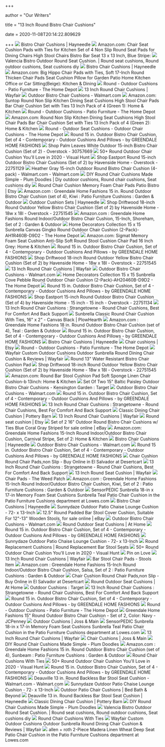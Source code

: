 +++
        
author = "Our Writers"
        
title = "13 Inch Round Bistro Chair Cushions"
        
date = 2020-11-08T20:14:22.809629
        
+++
[ ![](https://content.haycdn.com/mgen/master:GHF165.jpg?is=400,400,0xffffff)](https://content.haycdn.com/mgen/master:GHF165.jpg?is=400,400,0xffffff) Bistro Chair Cushions | Hayneedle
[ ![](https://images-na.ssl-images-amazon.com/images/I/81FW86fsARL._AC_SL1500_.jpg)](https://images-na.ssl-images-amazon.com/images/I/81FW86fsARL._AC_SL1500_.jpg) Amazon.com: Chair Seat Cushion Pads with Ties for Kitchen Set of 4 Non Slip Round  Seat Pads for Dining Chairs High Stool Chairs Bistro Bar Seat 13 x 13 Inch,  Blue Stripe:
[ ![](https://i.pinimg.com/originals/d5/d8/bc/d5d8bc4207624cd8548f797e0a7a9a99.jpg)](https://i.pinimg.com/originals/d5/d8/bc/d5d8bc4207624cd8548f797e0a7a9a99.jpg) Valencia Bistro Outdoor Round Seat Cushion. | Round seat cushions, Round  outdoor cushions, Seat cushions diy
[ ![](https://content.haycdn.com/mgen/master:JM593.jpg?is=400,400,0xffffff)](https://content.haycdn.com/mgen/master:JM593.jpg?is=400,400,0xffffff) Bistro Chair Cushions | Hayneedle
[ ![](https://images-na.ssl-images-amazon.com/images/I/51QTzSYpHdL._AC_SX522_.jpg)](https://images-na.ssl-images-amazon.com/images/I/51QTzSYpHdL._AC_SX522_.jpg) Amazon.com: Big Hippo Chair Pads with Ties, Soft 17-Inch Round Thicken Chair  Pads Seat Cushion Pillow for Garden Patio Home Kitchen Office or Car  Sitting(Beige): Kitchen & Dining
[ ![](https://images.homedepot-static.com/productImages/5e5dc600-f937-4150-a060-11e8f9f43383/svn/classic-accessories-outdoor-dining-chair-cushions-62-003-indigo-ec-64_400.jpg)](https://images.homedepot-static.com/productImages/5e5dc600-f937-4150-a060-11e8f9f43383/svn/classic-accessories-outdoor-dining-chair-cushions-62-003-indigo-ec-64_400.jpg) Round - Outdoor Cushions - Patio Furniture - The Home Depot
[ ![](https://secure.img1-fg.wfcdn.com/im/73081004/resize-h600-w600%5Ecompr-r85/2752/27520573/Indoor%2FOutdoor+Patio+Chair+Cushion+%28Set+of+2%29.jpg)](https://secure.img1-fg.wfcdn.com/im/73081004/resize-h600-w600%5Ecompr-r85/2752/27520573/Indoor%2FOutdoor+Patio+Chair+Cushion+%28Set+of+2%29.jpg) 13 Inch Round Chair Cushions | Wayfair
[ ![](https://i5.walmartimages.com/asr/4be1ee27-1c05-4756-a08e-49e18faaf44a_1.ee4d6f022c7d46bd8a213504eb38c8e0.jpeg?odnHeight=200&odnWidth=200&odnBg=ffffff)](https://i5.walmartimages.com/asr/4be1ee27-1c05-4756-a08e-49e18faaf44a_1.ee4d6f022c7d46bd8a213504eb38c8e0.jpeg?odnHeight=200&odnWidth=200&odnBg=ffffff) Outdoor Bistro Chair Cushions - Walmart.com
[ ![](https://m.media-amazon.com/images/I/71fYuGanLIL._AC_SS350_.jpg)](https://m.media-amazon.com/images/I/71fYuGanLIL._AC_SS350_.jpg) Amazon.com: Suntop Round Non Slip Kitchen Dining Seat Cushions High Stool Chair  Pads Bar Chair Cushion Set with Ties 13 Inch Pack of 4 (Green 1): Home &  Kitchen
[ ![](https://images.homedepot-static.com/productImages/2bbedebe-da74-451d-a5c0-81fa07c214e2/svn/arden-selections-outdoor-dining-chair-cushions-xk05463b-d9z2-64_400.jpg)](https://images.homedepot-static.com/productImages/2bbedebe-da74-451d-a5c0-81fa07c214e2/svn/arden-selections-outdoor-dining-chair-cushions-xk05463b-d9z2-64_400.jpg) Round - Outdoor Cushions - Patio Furniture - The Home Depot
[ ![](https://images-na.ssl-images-amazon.com/images/I/91cqtr9hOSL._AC_SX522_.jpg)](https://images-na.ssl-images-amazon.com/images/I/91cqtr9hOSL._AC_SX522_.jpg) Amazon.com: Round Non Slip Kitchen Dining Seat Cushions High Stool Chair  Pads Bar Chair Cushion Set with Ties 13 Inch Pack of 4 (Green 2): Home &  Kitchen
[ ![](https://images.homedepot-static.com/catalog/productImages/300/e6/e68e46d9-a06f-4a79-adfd-a700b2aa40b8_300.jpg)](https://images.homedepot-static.com/catalog/productImages/300/e6/e68e46d9-a06f-4a79-adfd-a700b2aa40b8_300.jpg) Round - Outdoor Seat Cushions - Outdoor Chair Cushions - The Home Depot
[ ![](https://st.hzcdn.com/simgs/2f015a510cb8e577_9-7743/home-design.jpg)](https://st.hzcdn.com/simgs/2f015a510cb8e577_9-7743/home-design.jpg) Round 15 in. Outdoor Bistro Chair Cushion, Set of 4 - Contemporary - Outdoor  Cushions And Pillows - by GREENDALE HOME FASHIONS
[ ![](https://ak1.ostkcdn.com/images/products/30757669/Palm-Leaves-White-Outdoor-15-inch-Bistro-Chair-Cushion-Set-of-2-d7c3d68d-f7e5-4a74-b267-918599cfd79b.jpg)](https://ak1.ostkcdn.com/images/products/30757669/Palm-Leaves-White-Outdoor-15-inch-Bistro-Chair-Cushion-Set-of-2-d7c3d68d-f7e5-4a74-b267-918599cfd79b.jpg) Shop Palm Leaves White Outdoor 15-inch Bistro Chair Cushion (Set of 2) -  Overstock - 30757669
[ ![](https://visualhunt.com/photos/13/greendale-home-fashions-15-in-round-outdoor-bistro-chair-cushion-in-coastal-stripe-set-of-2.jpg?s=wh2)](https://visualhunt.com/photos/13/greendale-home-fashions-15-in-round-outdoor-bistro-chair-cushion-in-coastal-stripe-set-of-2.jpg?s=wh2) 50+ Round Outdoor Chair Cushion You'll Love in 2020 - Visual Hunt
[ ![](https://ak1.ostkcdn.com/images/products/22751129/Havenside-Home-Eastport-Round-15-inch-Outdoor-Bistro-Chair-Cushions-Set-of-2-2ea36765-e04f-4814-9a09-b088f24c1547_600.jpg?impolicy=medium)](https://ak1.ostkcdn.com/images/products/22751129/Havenside-Home-Eastport-Round-15-inch-Outdoor-Bistro-Chair-Cushions-Set-of-2-2ea36765-e04f-4814-9a09-b088f24c1547_600.jpg?impolicy=medium) Shop Eastport Round 15-inch Outdoor Bistro Chair Cushions (Set of 2) by  Havenside Home - Overstock - 22751129
[ ![](https://i5.walmartimages.com/asr/6aa9b221-434d-42d2-b0b2-a5969d1dc082_1.6a2feda9d0cba94c6689ec1f7f177354.jpeg?odnWidth=612&odnHeight=612&odnBg=ffffff)](https://i5.walmartimages.com/asr/6aa9b221-434d-42d2-b0b2-a5969d1dc082_1.6a2feda9d0cba94c6689ec1f7f177354.jpeg?odnWidth=612&odnHeight=612&odnBg=ffffff) Heather Gray 15-inch Outdoor Round Bistro Chair Cushion (4-pack) -  Walmart.com - Walmart.com
[ ![](https://i.pinimg.com/originals/e2/9d/b0/e29db052b4f0411d4667b95acb51c317.jpg)](https://i.pinimg.com/originals/e2/9d/b0/e29db052b4f0411d4667b95acb51c317.jpg) DIY Round Chair Cushions Made Simple - Plum Doodles | Diy outdoor cushions, Round  chair cushions, Seat cushions diy
[ ![](https://i.etsystatic.com/16235424/r/il/c80ed7/2004249745/il_570xN.2004249745_qj22.jpg)](https://i.etsystatic.com/16235424/r/il/c80ed7/2004249745/il_570xN.2004249745_qj22.jpg) Round Chair Cushion Memory Foam Chair Pads Patio Bistro | Etsy
[ ![](https://images-na.ssl-images-amazon.com/images/I/811exSc2e1L._AC_SY450_.jpg)](https://images-na.ssl-images-amazon.com/images/I/811exSc2e1L._AC_SY450_.jpg) Amazon.com : Greendale Home Fashions 15 in. Round Outdoor Bistro Chair  Cushion (set of 4), Kiwi : Patio Furniture Cushions : Garden & Outdoor
[ ![](https://content.haycdn.com/mgen/master:ANC272.jpg?is=400,400,0xffffff)](https://content.haycdn.com/mgen/master:ANC272.jpg?is=400,400,0xffffff) Outdoor Cushion Sets | Hayneedle
[ ![](https://ak1.ostkcdn.com/images/products/6580443/18-inch-Round-Outdoor-Sunbeam-Bistro-Chair-Cushion-Set-of-2-8dd41049-5389-4534-9298-e91a1381473d_600.jpg?impolicy=medium)](https://ak1.ostkcdn.com/images/products/6580443/18-inch-Round-Outdoor-Sunbeam-Bistro-Chair-Cushion-Set-of-2-8dd41049-5389-4534-9298-e91a1381473d_600.jpg?impolicy=medium) Shop Driftwood 18-inch Round Outdoor Yellow Bistro Chair Cushion (Set of 2)  by Havenside Home - 18w x 18l - Overstock - 22751545
[ ![](https://images-na.ssl-images-amazon.com/images/I/81Z0f4FOAUL._AC_SL1500_.jpg)](https://images-na.ssl-images-amazon.com/images/I/81Z0f4FOAUL._AC_SL1500_.jpg) Amazon.com : Greendale Home Fashions Round Indoor/Outdoor Bistro Chair  Cushion, 15-Inch, Shoreham, Set of 2 : Garden & Outdoor
[ ![](https://images.homedepot-static.com/productImages/66e61a72-6c37-4795-8354-ee25d21ae430/svn/home-decorators-collection-outdoor-dining-chair-cushions-ah1r460b-d9d2-64_600.jpg)](https://images.homedepot-static.com/productImages/66e61a72-6c37-4795-8354-ee25d21ae430/svn/home-decorators-collection-outdoor-dining-chair-cushions-ah1r460b-d9d2-64_600.jpg) Home Decorators Collection 15 x 15 Sunbrella Canvas Gingko Round Outdoor  Chair Cushion (2-Pack)-AH1R460B-D9D2 - The Home Depot
[ ![](https://images-na.ssl-images-amazon.com/images/I/519FqjH33sL._AC_SX522_.jpg)](https://images-na.ssl-images-amazon.com/images/I/519FqjH33sL._AC_SX522_.jpg) Amazon.com: Sigmat Memory Foam Seat Cushion Anti-Slip Soft Round Stool Cushion  Chair Pad 16 Inch Grey: Home & Kitchen
[ ![](https://st.hzcdn.com/fimgs/6171148a0e29113b_2318-w300-h300-b1-p10--.jpg)](https://st.hzcdn.com/fimgs/6171148a0e29113b_2318-w300-h300-b1-p10--.jpg) Round 15 in. Outdoor Bistro Chair Cushion, Set of 4 - Contemporary - Outdoor  Cushions And Pillows - by GREENDALE HOME FASHIONS
[ ![](https://ak1.ostkcdn.com/images/products/22751545/Havenside-Home-Driftwood-18-inch-Round-Outdoor-Yellow-Bistro-Chair-Cushion-Set-of-2-127d3040-5c71-4332-b2d6-21ae4a347ea6.jpg)](https://ak1.ostkcdn.com/images/products/22751545/Havenside-Home-Driftwood-18-inch-Round-Outdoor-Yellow-Bistro-Chair-Cushion-Set-of-2-127d3040-5c71-4332-b2d6-21ae4a347ea6.jpg) Shop Driftwood 18-inch Round Outdoor Yellow Bistro Chair Cushion (Set of 2)  by Havenside Home - 18w x 18l - Overstock - 22751545
[ ![](https://secure.img1-fg.wfcdn.com/im/52673263/resize-h310-w310%5Ecompr-r85/1147/114732008/midland-americana-indooroutdoor-seat-cushion-set-of-2.jpg)](https://secure.img1-fg.wfcdn.com/im/52673263/resize-h310-w310%5Ecompr-r85/1147/114732008/midland-americana-indooroutdoor-seat-cushion-set-of-2.jpg) 13 Inch Round Chair Cushions | Wayfair
[ ![](https://i5.walmartimages.com/asr/4a4a8cc1-1459-4542-97e2-6f7035aae6bd_1.9961a689776e2b9ae7c34f826b426b61.jpeg?odnHeight=200&odnWidth=200&odnBg=ffffff)](https://i5.walmartimages.com/asr/4a4a8cc1-1459-4542-97e2-6f7035aae6bd_1.9961a689776e2b9ae7c34f826b426b61.jpeg?odnHeight=200&odnWidth=200&odnBg=ffffff) Outdoor Bistro Chair Cushions - Walmart.com
[ ![](https://images.homedepot-static.com/productImages/f49ae144-a0da-461d-85ba-f8986ad3c08a/svn/home-decorators-collection-outdoor-dining-chair-cushions-ah20460b-d9d2-64_600.jpg)](https://images.homedepot-static.com/productImages/f49ae144-a0da-461d-85ba-f8986ad3c08a/svn/home-decorators-collection-outdoor-dining-chair-cushions-ah20460b-d9d2-64_600.jpg) Home Decorators Collection 15 x 15 Sunbrella Cove Pebble Round Outdoor  Chair Cushion (2-Pack)-AH20460B-D9D2 - The Home Depot
[ ![](https://st.hzcdn.com/fimgs/e77129c40e291119_2334-w300-h300-b1-p10--.jpg)](https://st.hzcdn.com/fimgs/e77129c40e291119_2334-w300-h300-b1-p10--.jpg) Round 15 in. Outdoor Bistro Chair Cushion, Set of 4 - Contemporary - Outdoor  Cushions And Pillows - by GREENDALE HOME FASHIONS
[ ![](https://ak1.ostkcdn.com/images/products/22751134/Havenside-Home-Eastport-15-inch-Round-Outdoor-Bistro-Chair-Cushion-Set-of-4-15-inch-e0bf203a-7eb3-48a6-917e-3269f958fa0b_600.jpg?impolicy=medium)](https://ak1.ostkcdn.com/images/products/22751134/Havenside-Home-Eastport-15-inch-Round-Outdoor-Bistro-Chair-Cushion-Set-of-4-15-inch-e0bf203a-7eb3-48a6-917e-3269f958fa0b_600.jpg?impolicy=medium) Shop Eastport 15-inch Round Outdoor Bistro Chair Cushion (Set of 4) by  Havenside Home - 15 inch - 15 inch - Overstock - 22751134
[ ![](http://www.jimmyssliceventuracrafteats.com/wp-content/uploads/2018/11/13-Inch-Round-Chair-Cushions.jpg)](http://www.jimmyssliceventuracrafteats.com/wp-content/uploads/2018/11/13-Inch-Round-Chair-Cushions.jpg) 13 Inch Round Chair Cushions : Strangetowne - Round Chair Cushions, Best  For Comfort And Back Support
[ ![](https://www.plowhearth.com/medias/sys_master/images/images/hbd/h17/11340588974110/38922-PHSP20-JM35398-24.jpg)](https://www.plowhearth.com/medias/sys_master/images/images/hbd/h17/11340588974110/38922-PHSP20-JM35398-24.jpg) Sunbrella Classic Round Chair Cushion With Ties, 16" x 2" - Canvas Black |  PlowHearth
[ ![](https://images-na.ssl-images-amazon.com/images/I/816D6WpX4zL._AC_SY450_.jpg)](https://images-na.ssl-images-amazon.com/images/I/816D6WpX4zL._AC_SY450_.jpg) Amazon.com : Greendale Home Fashions 18 in. Round Outdoor Bistro Chair  Cushion (set of 4), Teal : Garden & Outdoor
[ ![](https://st.hzcdn.com/fimgs/16f1acec0cb8d389_7648-w300-h300-b1-p10--.jpg)](https://st.hzcdn.com/fimgs/16f1acec0cb8d389_7648-w300-h300-b1-p10--.jpg) Round 15 in. Outdoor Bistro Chair Cushion, Set of 4 - Contemporary - Outdoor  Cushions And Pillows - by GREENDALE HOME FASHIONS
[ ![](https://content.haycdn.com/mgen/master:JM1857.jpg?is=400,400,0xffffff)](https://content.haycdn.com/mgen/master:JM1857.jpg?is=400,400,0xffffff) Bistro Chair Cushions | Hayneedle
[ ![](https://i.etsystatic.com/20927306/d/il/cd2d36/2121584383/il_340x270.2121584383_kwmm.jpg?version=0)](https://i.etsystatic.com/20927306/d/il/cd2d36/2121584383/il_340x270.2121584383_kwmm.jpg?version=0) Chair cushions | Etsy
[ ![](https://images.homedepot-static.com/productImages/618ecee6-2b68-45d0-a1cf-ebbcefac196c/svn/classic-accessories-outdoor-dining-chair-cushions-61-002-010902-rt-64_400.jpg)](https://images.homedepot-static.com/productImages/618ecee6-2b68-45d0-a1cf-ebbcefac196c/svn/classic-accessories-outdoor-dining-chair-cushions-61-002-010902-rt-64_400.jpg) Round - Outdoor Cushions - Patio Furniture - The Home Depot
[ ![](https://secure.img1-fg.wfcdn.com/im/04071110/compr-r85/3035/30358764/outdoor-sunbrella-round-dining-chair-cushion.jpg)](https://secure.img1-fg.wfcdn.com/im/04071110/compr-r85/3035/30358764/outdoor-sunbrella-round-dining-chair-cushion.jpg) Wayfair Custom Outdoor Cushions Outdoor Sunbrella Round Dining Chair Cushion  & Reviews | Wayfair
[ ![](https://shopisfy.com/media/catalog/product/cache/1/image/363x/040ec09b1e35df139433887a97daa66f/g/1/g11_chair_mv_2.jpg)](https://shopisfy.com/media/catalog/product/cache/1/image/363x/040ec09b1e35df139433887a97daa66f/g/1/g11_chair_mv_2.jpg) Round 13" Water Resistant Bistro Chair Cushion Pad
[ ![](https://ak1.ostkcdn.com/images/products/22751545/Havenside-Home-Driftwood-18-inch-Round-Outdoor-Yellow-Bistro-Chair-Cushion-Set-of-2-127d3040-5c71-4332-b2d6-21ae4a347ea6_600.jpg?impolicy=medium)](https://ak1.ostkcdn.com/images/products/22751545/Havenside-Home-Driftwood-18-inch-Round-Outdoor-Yellow-Bistro-Chair-Cushion-Set-of-2-127d3040-5c71-4332-b2d6-21ae4a347ea6_600.jpg?impolicy=medium) Shop Driftwood 18-inch Round Outdoor Yellow Bistro Chair Cushion (Set of 2)  by Havenside Home - 18w x 18l - Overstock - 22751545
[ ![](https://images-na.ssl-images-amazon.com/images/I/616Miror3oL._AC_SX466_.jpg)](https://images-na.ssl-images-amazon.com/images/I/616Miror3oL._AC_SX466_.jpg) Amazon.com: Round Bar Stool Cushion Pad Soft Sponge Linen Chair Cushion-b  13inch: Home & Kitchen
[ ![](https://target.scene7.com/is/image/Target/GUEST_55e4bc15-e94b-4ffa-b1f6-e1f8921e3da8?wid=488&hei=488&fmt=pjpeg)](https://target.scene7.com/is/image/Target/GUEST_55e4bc15-e94b-4ffa-b1f6-e1f8921e3da8?wid=488&hei=488&fmt=pjpeg) Set Of Two 15" Baltic Paisley Outdoor Bistro Chair Cushions - Kensington  Garden : Target
[ ![](https://i5.walmartimages.com/asr/86bd95da-ca41-4155-9155-c2bcab5ea32a_5.cbdc867716d2e66f7fece39afa13fd5a.jpeg?odnWidth=undefined&odnHeight=undefined&odnBg=ffffff)](https://i5.walmartimages.com/asr/86bd95da-ca41-4155-9155-c2bcab5ea32a_5.cbdc867716d2e66f7fece39afa13fd5a.jpeg?odnWidth=undefined&odnHeight=undefined&odnBg=ffffff) Outdoor Bistro Chair Cushions - Walmart.com
[ ![](https://st.hzcdn.com/fimgs/f521d1ac0e29111e_2335-w300-h300-b1-p10--.jpg)](https://st.hzcdn.com/fimgs/f521d1ac0e29111e_2335-w300-h300-b1-p10--.jpg) Round 15 in. Outdoor Bistro Chair Cushion, Set of 4 - Contemporary - Outdoor  Cushions And Pillows - by GREENDALE HOME FASHIONS
[ ![](https://www.jimmyssliceventuracrafteats.com/wp-content/uploads/2018/11/Round-bar-Stool-Cushions.jpg)](https://www.jimmyssliceventuracrafteats.com/wp-content/uploads/2018/11/Round-bar-Stool-Cushions.jpg) 13 Inch Round Chair Cushions : Strangetowne - Round Chair Cushions, Best  For Comfort And Back Support
[ ![](https://assets.pbimgs.com/pbimgs/ab/images/dp/wcm/202034/0688/classic-dining-chair-cushion-o.jpg)](https://assets.pbimgs.com/pbimgs/ab/images/dp/wcm/202034/0688/classic-dining-chair-cushion-o.jpg) Classic Dining Chair Cushion | Pottery Barn
[ ![](https://secure.img1-fg.wfcdn.com/im/89260496/resize-h240-w240%5Ecompr-r85/6508/65088176/default_name.jpg)](https://secure.img1-fg.wfcdn.com/im/89260496/resize-h240-w240%5Ecompr-r85/6508/65088176/default_name.jpg) 13 Inch Round Chair Cushions | Wayfair
[ ![](https://i.etsystatic.com/8620593/c/2250/1786/0/1143/il/b76206/1624987306/il_340x270.1624987306_p0zm.jpg)](https://i.etsystatic.com/8620593/c/2250/1786/0/1143/il/b76206/1624987306/il_340x270.1624987306_p0zm.jpg) Round seat cushion | Etsy
[ ![](https://i.ebayimg.com/images/g/8PoAAOSwnuxeeltM/s-l1600.jpg)](https://i.ebayimg.com/images/g/8PoAAOSwnuxeeltM/s-l1600.jpg) Set of 2 16" Outdoor Round Bistro Chair Cushions w/ Ties Blue Coral Gray  Striped for sale online | eBay
[ ![](https://images-na.ssl-images-amazon.com/images/I/81mJW2ar2uL._AC_SL1500_.jpg)](https://images-na.ssl-images-amazon.com/images/I/81mJW2ar2uL._AC_SL1500_.jpg) Amazon.com: Greendale Home Fashions 15-Inch Round Indoor/Outdoor Bistro  Chair Cushion, Carnival Stripe, Set of 2: Home & Kitchen
[ ![](https://content.haycdn.com/mgen/master:JM1854.jpg?is=400,400,0xffffff)](https://content.haycdn.com/mgen/master:JM1854.jpg?is=400,400,0xffffff) Bistro Chair Cushions | Hayneedle
[ ![](https://i5.walmartimages.com/asr/8494c714-5d04-4f95-9b56-57c6c533a60b_1.e1b17186bdb0766dd153fa0a6b144e18.jpeg?odnHeight=200&odnWidth=200&odnBg=ffffff)](https://i5.walmartimages.com/asr/8494c714-5d04-4f95-9b56-57c6c533a60b_1.e1b17186bdb0766dd153fa0a6b144e18.jpeg?odnHeight=200&odnWidth=200&odnBg=ffffff) Outdoor Bistro Chair Cushions - Walmart.com
[ ![](https://st.hzcdn.com/fimgs/b661285e0e291153_2335-w300-h300-b1-p10--.jpg)](https://st.hzcdn.com/fimgs/b661285e0e291153_2335-w300-h300-b1-p10--.jpg) Round 15 in. Outdoor Bistro Chair Cushion, Set of 4 - Contemporary - Outdoor  Cushions And Pillows - by GREENDALE HOME FASHIONS
[ ![](https://images-na.ssl-images-amazon.com/images/I/61OayfZPU8L.jpg)](https://images-na.ssl-images-amazon.com/images/I/61OayfZPU8L.jpg) Chair Cushion Round Chair Pads,non Slip - Buy Online in El Salvador at  Desertcart
[ ![](https://www.jimmyssliceventuracrafteats.com/wp-content/uploads/2018/11/15-Inch-Round-Chair-Cushions.jpg)](https://www.jimmyssliceventuracrafteats.com/wp-content/uploads/2018/11/15-Inch-Round-Chair-Cushions.jpg) 13 Inch Round Chair Cushions : Strangetowne - Round Chair Cushions, Best  For Comfort And Back Support
[ ![](https://secure.img1-fg.wfcdn.com/im/12943919/resize-h600-w600%5Ecompr-r85/1089/108979714/Settee+Indoor%2FOutdoor+Seat+Cushion.jpg)](https://secure.img1-fg.wfcdn.com/im/12943919/resize-h600-w600%5Ecompr-r85/1089/108979714/Settee+Indoor%2FOutdoor+Seat+Cushion.jpg) 13 Inch Round Seat Cushion | Wayfair
[ ![](http://www.theweedpatchstore.com/images/T/30563-burgundy-braided-chair-pads-T.jpg)](http://www.theweedpatchstore.com/images/T/30563-burgundy-braided-chair-pads-T.jpg) Chair Pads - The Weed Patch
[ ![](https://m.media-amazon.com/images/I/71XejG8ZetL._AC_SS350_.jpg)](https://m.media-amazon.com/images/I/71XejG8ZetL._AC_SS350_.jpg) Amazon.com : Greendale Home Fashions 15-Inch Round Indoor/Outdoor Bistro  Chair Cushion, Kiwi, Set of 2 : Patio Furniture Cushions : Garden & Outdoor
[ ![](https://mobileimages.lowes.com/product/converted/096675/096675627796.jpg?size=lg)](https://mobileimages.lowes.com/product/converted/096675/096675627796.jpg?size=lg) SensorPEDIC Sunbrella 18-in x 17-in Memory Foam Seat Cushions Sunbrella  Teal Patio Chair Cushion in the Patio Furniture Cushions department at  Lowes.com
[ ![](https://content.haycdn.com/mgen/master:GHF181.jpg?is=400,400,0xffffff)](https://content.haycdn.com/mgen/master:GHF181.jpg?is=400,400,0xffffff) Bistro Chair Cushions | Hayneedle
[ ![](https://cdn.shopify.com/s/files/1/0272/9315/5362/products/LS__P__zet-862__lounge-chair__TX__chaise-lounge-chair-not-included__01_800x.jpg?v=1597438921)](https://cdn.shopify.com/s/files/1/0272/9315/5362/products/LS__P__zet-862__lounge-chair__TX__chaise-lounge-chair-not-included__01_800x.jpg?v=1597438921) Sunnydaze Outdoor Patio Chaise Lounge Cushion - 72- x 13-Inch
[ ![](https://i.ebayimg.com/images/g/0cMAAOSwdzNdQzcM/s-l1600.jpg)](https://i.ebayimg.com/images/g/0cMAAOSwdzNdQzcM/s-l1600.jpg) 12.5" Round Padded Bar Stool Cover Cushion, Suitable For 12"-13" Wooden  Stools, for sale online | eBay
[ ![](https://i5.walmartimages.com/asr/40039b65-df77-4053-9ff7-ff171eea26a3_1.512b4faf844a7e64661f7d223dffd134.jpeg?odnHeight=200&odnWidth=200&odnBg=ffffff)](https://i5.walmartimages.com/asr/40039b65-df77-4053-9ff7-ff171eea26a3_1.512b4faf844a7e64661f7d223dffd134.jpeg?odnHeight=200&odnWidth=200&odnBg=ffffff) Outdoor Bistro Chair Cushions - Walmart.com
[ ![](https://www.athome.com/dw/image/v2/AAYZ_PRD/on/demandware.static/-/Sites-AtHome/default/dw7576f5e5/images/124254547.jpg?sw=740&sh=740&sm=fit)](https://www.athome.com/dw/image/v2/AAYZ_PRD/on/demandware.static/-/Sites-AtHome/default/dw7576f5e5/images/124254547.jpg?sw=740&sh=740&sm=fit) Round Outdoor Seat Cushions | At Home
[ ![](https://st.hzcdn.com/fimgs/9621fbde0e29113c_2318-w300-h300-b1-p10--.jpg)](https://st.hzcdn.com/fimgs/9621fbde0e29113c_2318-w300-h300-b1-p10--.jpg) Round 15 in. Outdoor Bistro Chair Cushion, Set of 4 - Contemporary - Outdoor  Cushions And Pillows - by GREENDALE HOME FASHIONS
[ ![](https://cdn.shopify.com/s/files/1/0272/9315/5362/products/MAIN__WB__zet-862__01_800x.jpg?v=1597438921)](https://cdn.shopify.com/s/files/1/0272/9315/5362/products/MAIN__WB__zet-862__01_800x.jpg?v=1597438921) Sunnydaze Outdoor Patio Chaise Lounge Cushion - 72- x 13-Inch
[ ![](https://cdn11.bigcommerce.com/s-vj3z71/images/stencil/1280x1280/products/523/1268/Round_Replacement_Seat__44025.1439536570.jpg?c=2)](https://cdn11.bigcommerce.com/s-vj3z71/images/stencil/1280x1280/products/523/1268/Round_Replacement_Seat__44025.1439536570.jpg?c=2) Round Replacement Cushions | Round Replacement Bar Stool Seats
[ ![](https://visualhunt.com/photos/13/greendale-home-fashions-18-in-round-outdoor-bistro-chair-cushion-set-of-2.jpg?s=pi)](https://visualhunt.com/photos/13/greendale-home-fashions-18-in-round-outdoor-bistro-chair-cushion-set-of-2.jpg?s=pi) 50+ Round Outdoor Chair Cushion You'll Love in 2020 - Visual Hunt
[ ![](https://i.pinimg.com/originals/6c/53/24/6c5324520ad44c8c604b6433ee421482.png)](https://i.pinimg.com/originals/6c/53/24/6c5324520ad44c8c604b6433ee421482.png) Pin on Love
[ ![](https://secure.img1-fg.wfcdn.com/im/73547417/resize-h310-w310%5Ecompr-r85/2802/28022486/indooroutdoor-dining-chair-cushion.jpg)](https://secure.img1-fg.wfcdn.com/im/73547417/resize-h310-w310%5Ecompr-r85/2802/28022486/indooroutdoor-dining-chair-cushion.jpg) 13 Inch Round Chair Cushions | Wayfair
[ ![](https://i.etsystatic.com/16235424/r/il/af8e6e/1927296576/il_570xN.1927296576_eg2o.jpg)](https://i.etsystatic.com/16235424/r/il/af8e6e/1927296576/il_570xN.1927296576_eg2o.jpg) Bar Stool Chair Pads - Stools Item
[ ![](https://images-na.ssl-images-amazon.com/images/I/71E6CfMkDsL._AC_SY450_.jpg)](https://images-na.ssl-images-amazon.com/images/I/71E6CfMkDsL._AC_SY450_.jpg) Amazon.com : Greendale Home Fashions 15-Inch Round Indoor/Outdoor Bistro  Chair Cushion, Salsa, Set of 2 : Patio Furniture Cushions : Garden & Outdoor
[ ![](https://images-na.ssl-images-amazon.com/images/I/61JJkJ8LyCL.jpg)](https://images-na.ssl-images-amazon.com/images/I/61JJkJ8LyCL.jpg) Chair Cushion Round Chair Pads,non Slip - Buy Online in El Salvador at  Desertcart
[ ![](https://www.athome.com/dw/image/v2/AAYZ_PRD/on/demandware.static/-/Sites-AtHome/default/dw2a6df6b3/images/124254861.jpg?sw=740&sh=740&sm=fit)](https://www.athome.com/dw/image/v2/AAYZ_PRD/on/demandware.static/-/Sites-AtHome/default/dw2a6df6b3/images/124254861.jpg?sw=740&sh=740&sm=fit) Round Outdoor Seat Cushions | At Home
[ ![](https://target.scene7.com/is/image/Target/OutdoorTuftedCushions_CB210654-191220_1576870498850?wid=315&hei=315&qlt=60&fmt=pjpeg)](https://target.scene7.com/is/image/Target/OutdoorTuftedCushions_CB210654-191220_1576870498850?wid=315&hei=315&qlt=60&fmt=pjpeg) Outdoor Cushions : Target
[ ![](https://www.jimmyssliceventuracrafteats.com/wp-content/uploads/2018/11/Bistro-Chair-Cushions-Round.jpg)](https://www.jimmyssliceventuracrafteats.com/wp-content/uploads/2018/11/Bistro-Chair-Cushions-Round.jpg) 13 Inch Round Chair Cushions : Strangetowne - Round Chair Cushions, Best  For Comfort And Back Support
[ ![](https://st.hzcdn.com/fimgs/54a18b640e291129_2318-w300-h300-b1-p10--.jpg)](https://st.hzcdn.com/fimgs/54a18b640e291129_2318-w300-h300-b1-p10--.jpg) Round 15 in. Outdoor Bistro Chair Cushion, Set of 4 - Contemporary - Outdoor  Cushions And Pillows - by GREENDALE HOME FASHIONS
[ ![](https://images.homedepot-static.com/productImages/e68e46d9-a06f-4a79-adfd-a700b2aa40b8/svn/classic-accessories-outdoor-dining-chair-cushions-61-003-010903-rt-64_400.jpg)](https://images.homedepot-static.com/productImages/e68e46d9-a06f-4a79-adfd-a700b2aa40b8/svn/classic-accessories-outdoor-dining-chair-cushions-61-003-010903-rt-64_400.jpg) Round - Outdoor Cushions - Patio Furniture - The Home Depot
[ ![](https://s7d9.scene7.com/is/image/JCPenney/DP0203202007012044M?resmode=sharp2&op_sharpen=1&wid=350&hei=350)](https://s7d9.scene7.com/is/image/JCPenney/DP0203202007012044M?resmode=sharp2&op_sharpen=1&wid=350&hei=350) Greendale Home Fashions 15" Round Outdoor Bistro Chair Cushion - Set of 2,  Color: Navy - JCPenney
[ ![](https://secure.img1-fg.wfcdn.com/im/08241553/resize-h600-w600%5Ecompr-r85/1641/16414121/Outdoor+Cushions.jpg)](https://secure.img1-fg.wfcdn.com/im/08241553/resize-h600-w600%5Ecompr-r85/1641/16414121/Outdoor+Cushions.jpg) Outdoor Cushions | Joss & Main
[ ![](https://mobileimages.lowes.com/product/converted/070145/070145033522.jpg?size=lg)](https://mobileimages.lowes.com/product/converted/070145/070145033522.jpg?size=lg) SensorPEDIC Sunbrella 18-in x 17-in Memory Foam Seat Cushions Sunbrella  Teal Patio Chair Cushion in the Patio Furniture Cushions department at  Lowes.com
[ ![](https://secure.img1-fg.wfcdn.com/im/21371947/resize-h160-w160%5Ecompr-r85/6955/69554720/Tegan+Outdoor+Cushion+Cover.jpg)](https://secure.img1-fg.wfcdn.com/im/21371947/resize-h160-w160%5Ecompr-r85/6955/69554720/Tegan+Outdoor+Cushion+Cover.jpg) 13 Inch Round Chair Cushions | Wayfair
[ ![](https://secure.img1-fg.wfcdn.com/im/97409274/resize-h600-w600%5Ecompr-r85/3179/31791109/Chair+Cushions.jpg)](https://secure.img1-fg.wfcdn.com/im/97409274/resize-h600-w600%5Ecompr-r85/3179/31791109/Chair+Cushions.jpg) Chair Cushions | Joss & Main
[ ![](http://www.plumdoodles.com/wp-content/uploads/2014/05/Round-bistro-cushions-PlumDoodles.com_.jpg)](http://www.plumdoodles.com/wp-content/uploads/2014/05/Round-bistro-cushions-PlumDoodles.com_.jpg) DIY Round Chair Cushions Made Simple - Plum Doodles
[ ![](https://m.media-amazon.com/images/I/71V+fn2uoBL._AC_SS350_.jpg)](https://m.media-amazon.com/images/I/71V+fn2uoBL._AC_SS350_.jpg) Amazon.com : Greendale Home Fashions 15 in. Round Outdoor Bistro Chair  Cushion (set of 4), Sunbeam : Patio Furniture Cushions : Garden & Outdoor
[ ![](https://c.shld.net/rpx/i/s/pi/mp/36562/prod_4780396326?src=https%3A%2F%2Fst.hzcdn.com%2Fsimgs%2Fcca1148a0a53face_9-9201%2Fhome-design.jpg&d=536c68f8adbdcb27a2b8465289c4179b954ebe9f&hei=245&wid=245&op_sharpen=1&qlt=85)](https://c.shld.net/rpx/i/s/pi/mp/36562/prod_4780396326?src=https%3A%2F%2Fst.hzcdn.com%2Fsimgs%2Fcca1148a0a53face_9-9201%2Fhome-design.jpg&d=536c68f8adbdcb27a2b8465289c4179b954ebe9f&hei=245&wid=245&op_sharpen=1&qlt=85) Round Chair Cushions With Ties
[ ![](https://visualhunt.com/photos/13/jordan-manufacturing-outdoor-round-bistro-chair-cushion.jpg?s=wh2)](https://visualhunt.com/photos/13/jordan-manufacturing-outdoor-round-bistro-chair-cushion.jpg?s=wh2) 50+ Round Outdoor Chair Cushion You'll Love in 2020 - Visual Hunt
[ ![](https://st.hzcdn.com/fimgs/03c10d4a0cb8d362_7726-w300-h300-b1-p10--.jpg)](https://st.hzcdn.com/fimgs/03c10d4a0cb8d362_7726-w300-h300-b1-p10--.jpg) Round 15 in. Outdoor Bistro Chair Cushion, Set of 4 - Contemporary - Outdoor  Cushions And Pillows - by GREENDALE HOME FASHIONS
[ ![](https://i5.walmartimages.com/asr/8fcab596-1cb2-4e99-ad4f-61c1c7cbe62d_1.6cf52715aa3e4dbf652de3fadae0ae35.jpeg)](https://i5.walmartimages.com/asr/8fcab596-1cb2-4e99-ad4f-61c1c7cbe62d_1.6cf52715aa3e4dbf652de3fadae0ae35.jpeg) Deauville 13 in. Round Backless Bar Stool Seat Cushion - Walmart.com -  Walmart.com
[ ![](https://cdn.shopify.com/s/files/1/0272/9315/5362/products/MAIN__SP__zet-lngcush-par-dimensions__01_800x.jpg?v=1597438922)](https://cdn.shopify.com/s/files/1/0272/9315/5362/products/MAIN__SP__zet-lngcush-par-dimensions__01_800x.jpg?v=1597438922) Sunnydaze Outdoor Patio Chaise Lounge Cushion - 72- x 13-Inch
[ ![](https://b3h2.scene7.com/is/image/BedBathandBeyond/131857761855618p?$imagePLP$&wid=256&hei=256)](https://b3h2.scene7.com/is/image/BedBathandBeyond/131857761855618p?$imagePLP$&wid=256&hei=256) Outdoor Patio Chair Cushions | Bed Bath & Beyond
[ ![](https://content.haycdn.com/mgen/master:ALZ134.jpg)](https://content.haycdn.com/mgen/master:ALZ134.jpg) Deauville 13 in. Round Backless Bar Stool Seat Cushion | Hayneedle
[ ![](https://assets.pbimgs.com/pbimgs/ab/images/dp/wcm/202034/0654/classic-dining-chair-cushion-c.jpg)](https://assets.pbimgs.com/pbimgs/ab/images/dp/wcm/202034/0654/classic-dining-chair-cushion-c.jpg) Classic Dining Chair Cushion | Pottery Barn
[ ![](http://www.plumdoodles.com/wp-content/uploads/2014/05/Bistro-Chair-Cushions-PlumDoodles.com_.jpg)](http://www.plumdoodles.com/wp-content/uploads/2014/05/Bistro-Chair-Cushions-PlumDoodles.com_.jpg) DIY Round Chair Cushions Made Simple - Plum Doodles
[ ![](https://i.pinimg.com/236x/dc/a7/fc/dca7fc0d810738471f73df69de3e3e1b.jpg)](https://i.pinimg.com/236x/dc/a7/fc/dca7fc0d810738471f73df69de3e3e1b.jpg) Valencia Bistro Outdoor Round Seat Cushion. | Round seat cushions, Round  outdoor cushions, Seat cushions diy
[ ![](https://c.shld.net/rpx/i/s/pi/mp/10153480/prod_17623000624?src=https%3A%2F%2Fi5.walmartimages.com%2Fasr%2F3fd1da1f-1ce7-463d-b759-55c3e1ddc436_1.a79d4c1d23a35ca3f5a314a13d30f3e1.jpeg&d=9796cce104dea803525ed8f4acd8bb5f54aeace1&hei=245&wid=245&op_sharpen=1&qlt=85)](https://c.shld.net/rpx/i/s/pi/mp/10153480/prod_17623000624?src=https%3A%2F%2Fi5.walmartimages.com%2Fasr%2F3fd1da1f-1ce7-463d-b759-55c3e1ddc436_1.a79d4c1d23a35ca3f5a314a13d30f3e1.jpeg&d=9796cce104dea803525ed8f4acd8bb5f54aeace1&hei=245&wid=245&op_sharpen=1&qlt=85) Round Chair Cushions With Ties
[ ![](https://secure.img1-fg.wfcdn.com/im/50873082/resize-h800-w800%5Ecompr-r85/3938/39387148/Outdoor+Sunbrella+Round+Dining+Chair+Cushion.jpg)](https://secure.img1-fg.wfcdn.com/im/50873082/resize-h800-w800%5Ecompr-r85/3938/39387148/Outdoor+Sunbrella+Round+Dining+Chair+Cushion.jpg) Wayfair Custom Outdoor Cushions Outdoor Sunbrella Round Dining Chair Cushion  & Reviews | Wayfair
[ ![](http://mobileimages.lowes.com/product/converted/070145/070145053827.jpg?size=pdhi)](http://mobileimages.lowes.com/product/converted/070145/070145053827.jpg?size=pdhi) allen + roth 2-Piece Madera Linen Wheat Deep Seat Patio Chair Cushion in  the Patio Furniture Cushions department at Lowes.com
